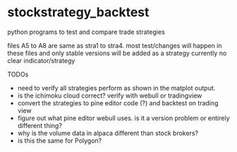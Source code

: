 # stockstrategy_backtest
python programs to test and compare trade strategies

files A5 to A8 are same as stra1 to stra4. most test/changes will happen in these files and only stable versions will be added as a strategy
currently no clear indicator/strategy

TODOs
- need to verify all strategies perform as shown in the matplot output.
- is the ichimoku cloud correct? verify with webull or tradingview
- convert the strategies to pine editor code (?) and backtest on trading view
- figure out what pine editor webull uses. is it a version problem or entirely different thing?
- why is the volume data in alpaca different than stock brokers?
- is this the same for Polygon?
